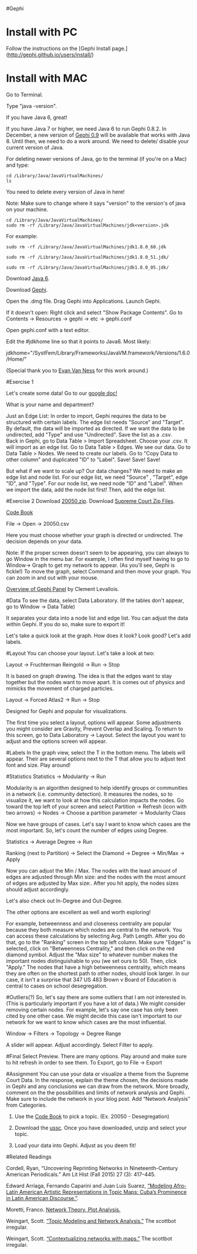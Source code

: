 #Gephi

# Install with PC
Follow the instructions on the [Gephi Install page.] (http://gephi.github.io/users/install/)

# Install with MAC
Go to Terminal.

Type "java -version".

If you have Java 6, great!

If you have Java 7 or higher, we need Java 6 to run Gephi 0.8.2. In December, a new version of [Gephi 0.9](https://gephi.wordpress.com/2015/11/02/announcing-gephi-0-9-release-date/) will be available that works with Java 8. Until then, we need to do a work around. We need to delete/ disable your current version of Java. 

For deleting newer versions of Java, go to the terminal (if you're on a Mac) and type:

```
cd /Library/Java/JavaVirtualMachines/
ls
```
You need to delete every version of Java in here!

Note: Make sure to change where it says "version" to the version's of java on your machine.

```
cd /Library/Java/JavaVirtualMachines/
sudo rm -rf /Library/Java/JavaVirtualMachines/jdk<version>.jdk
```

For example:
```
sudo rm -rf /Library/Java/JavaVirtualMachines/jdk1.8.0_60.jdk
```

```
sudo rm -rf /Library/Java/JavaVirtualMachines/jdk1.8.0_51.jdk/
```

```
sudo rm -rf /Library/Java/JavaVirtualMachines/jdk1.8.0_05.jdk/
```

Download [Java 6](https://support.apple.com/kb/DL1572?locale=en_US).



Download [Gephi](http://gephi.github.io/). 

Open the .dmg file. Drag Gephi into Applications. Launch Gephi.


If it doesn't open: Right click and select "Show Package Contents". Go to Contents -> Resources -> gephi -> etc -> gephi.conf

Open gephi.conf with a text editor.

Edit the #jdkhome line so that it points to Java6.  Most likely:

jdkhome="/SystFem/Library/Frameworks/JavaVM.framework/Versions/1.6.0/Home/"



(Special thank you to [Evan Van Ness](http://www.evanvanness.com/post/71491924768/how-to-run-gephi-in-mac-os-x) for this work around.)

#Exercise 1 

Let's create some data! Go to our [google doc!](https://docs.google.com/spreadsheets/d/14pJf0rXRO7Uo96U3ZBBWVrYnTDzG46Yb39Q7GhSP_ag/edit?usp=sharing)

What is your name and department? 

Just an Edge List:
In order to import, Gephi requires the data to be structured with certain labels. The edge list needs "Source" and "Target". By default, the data will be imported as directed. If we want the data to be undirected, add "Type" and use "Undirected". Save the list as a .csv.  
Back in Gephi, go to Data Table > Import Spreadsheet. Choose your .csv. It will import as an edge list. 
Go to Data Table > Edges. We see our data.
Go to Data Table > Nodes. We need to create our labels. Go to "Copy Data to other column" and duplicated "ID" to "Label". 
Save! Save! Save! 

But what if we want to scale up? Our data changes? 
We need to make an edge list and node list.
For our edge list, we need "Source" , "Target", edge "ID", and "Type".
For our node list, we need node "ID" and "Label".
When we import the data, add the node list first!  Then, add the edge list. 



 

#Exercise 2
Download [20050.zip](http://amst23101s2015.coursepress.yale.edu/wp-content/uploads/sites/165/2015/03/20050.zip). Download [Supreme Court Zip Files](http://amst23101s2015.coursepress.yale.edu/wp-content/uploads/sites/165/2015/03/ussc-31.zip).

[Code Book](http://scdb.wustl.edu/documentation.php?s=2c)

File -> Open -> 20050.csv

Here you must choose whether your graph is directed or undirected. The decision depends on your data.

Note: If the proper screen doesn't seem to be appearing, you can always to go Window in the menu bar. For example, I often find myself having to go to Window-> Graph to get my network to appear. (As you'll see, Gephi is fickle!) To move the graph, select Command and then move your graph. You can zoom in and out with your mouse.

[Overview of Gephi Panel](http://www.clementlevallois.net/gephi/tuto/en/gephi_cheat%20sheets_en.pdf) by Clement Levallois.



#Data
To see the data, select Data Laboratory. (If the tables don't appear, go to Window -> Data Table)

It separates your data into a node list and edge list.  You can adjust the data within Gephi. If you do so, make sure to export it!

Let's take a quick look at the graph. How does it look? Look good? 
Let's add labels.


#Layout
You can choose your layout. Let's take a look at two:



Layout -> Fruchterman Reingold -> Run -> Stop

It is based on graph drawing. The idea is that the edges want to stay together but the nodes want to move apart.
It is comes out of physics and mimicks the movement of charged particles.  



Layout -> Forced Atlas2 -> Run -> Stop

Designed for Gephi and popular for visualizations.



The first time you select a layout, options will appear. Some adjustments you might consider are  Gravity, Prevent Overlap and Scaling. To return to this screen, go to Data Laboratory -> Layout. Select the layout you want to adjust and the options screen will appear.



#Labels
In the graph view, select the T in the bottom menu. The labels will appear. Their are several options next to the T that allow you to adjust text font and size. Play around!



#Statistics
Statistics -> Modularity -> Run

Modularity is an algorithm designed to help identify groups or communities in a network (i.e. community detection). It measures the nodes, so to visualize it, we want to look at how this calculation impacts the nodes. Go toward the top left of your screen  and select Partition -> Refresh (icon with two arrows) -> Nodes ->  Choose a partition parameter  -> Modularity Class

Now we have groups of cases. Let's say I want to know which cases are the most important. So, let's count the number of edges using Degree.

Statistics -> Average Degree -> Run

Ranking (next to Partition) -> Select the Diamond -> Degree -> Min/Max -> Apply

Now you can adjust the Min / Max. The nodes with the least amount of edges are adjusted through Min size: and the nodes with the most amount of edges are adjusted by Max size:.  After you hit apply, the nodes sizes should adjust accordingly.

Let's also check out In-Degree and Out-Degree.

The other options are excellent as well and worth exploring!

For example, betweenness and and closeness centrality are popular because they both measure which nodes are central to the network. You can access these calculations by selecting Avg. Path Length.  After you do that, go to the "Ranking" screen in the top left column. Make sure "Edges" is selected, click on "Betweenness Centrality," and then click on the red diamond symbol. Adjust the "Max size" to whatever number makes the important nodes distinguishable to you (we set ours to 50). Then, click "Apply." The nodes that have a high betweenness centrality, which means they are often on the shortest path to other nodes, should look larger. In our case, it isn't a surprise that 347 US 483 Brown v Board of Education is central to cases on school desegregation.



#Outliers(?)
So, let's say there are some outliers that I am not interested in. (This is particularly important if you have a lot of data.) We might consider removing certain nodes. For example, let's say one case has only been cited by one other case. We might decide this case isn't important to our network for we want to know which cases are the most influential.

Window -> Filters -> Topology -> Degree Range

A slider will appear. Adjust accordingly.  Select Filter to apply.

 
#Final
Select Preview. There are many options. Play around and make sure to hit refresh in order to see them. To Export, go to File -> Export





#Assignment
You can use your data or visualize a theme from the Supreme Court Data. In the response, explain the theme chosen, the decisions made in Gephi and any conclusions we can draw from the network.  More broadly, comment on the the possibilities and limits of network analysis and Gephi. Make sure to include the network in your blog post. Add “Network Analysis″ from Categories. 

1. Use the  [Code Book](http://scdb.wustl.edu/documentation.php?s=2c) to pick a topic. (Ex. 20050  - Desegregation)

2. Download the [ussc](http://amst23101s2015.coursepress.yale.edu/wp-content/uploads/sites/165/2015/03/ussc-31.zip).  Once you have downloaded, unzip and select your topic.

3. Load your data into Gephi.  Adjust as you deem fit!


#Related Readings

Cordell, Ryan, “Uncovering Reprinting Networks in Nineteenth-Century American Periodicals.” Am Lit Hist (Fall 2015) 27 (3): 417–445.

Edward Arriaga, Fernando Caparini and Juan Luis Suarez, [“Modeling Afro-Latin American Artistic Representations in Topic Maps: Cuba’s Prominence in Latin American Discourse.”](http://www.digitalhumanities.org/dhq/vol/7/1/000145/000145.html).

Moretti, Franco. [Network Theory, Plot Analysis.](https://litlab.stanford.edu/LiteraryLabPamphlet2.pdf)

Weingart, Scott. [“Topic Modeling and Network Analysis.”](http://www.scottbot.net/HIAL/?p=221) The scottbot irregular.

Weingart, Scott. [“Contextualizing networks with maps.”](http://www.scottbot.net/HIAL/?p=1942) The scottbot irregular.
